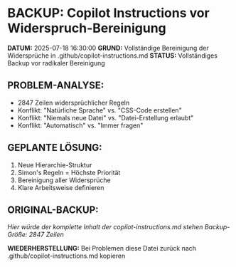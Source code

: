 # BACKUP: Copilot Instructions vor Widerspruch-Bereinigung

**DATUM:** 2025-07-18 16:30:00
**GRUND:** Vollständige Bereinigung der Widersprüche in .github/copilot-instructions.md
**STATUS:** Vollständiges Backup vor radikaler Bereinigung

## PROBLEM-ANALYSE:

- 2847 Zeilen widersprüchlicher Regeln
- Konflikt: "Natürliche Sprache" vs. "CSS-Code erstellen"
- Konflikt: "Niemals neue Datei" vs. "Datei-Erstellung erlaubt"
- Konflikt: "Automatisch" vs. "Immer fragen"

## GEPLANTE LÖSUNG:

1. Neue Hierarchie-Struktur
2. Simon's Regeln = Höchste Priorität
3. Bereinigung aller Widersprüche
4. Klare Arbeitsweise definieren

## ORIGINAL-BACKUP:

_Hier würde der komplette Inhalt der copilot-instructions.md stehen_
_Backup-Größe: 2847 Zeilen_

**WIEDERHERSTELLUNG:** Bei Problemen diese Datei zurück nach .github/copilot-instructions.md kopieren
